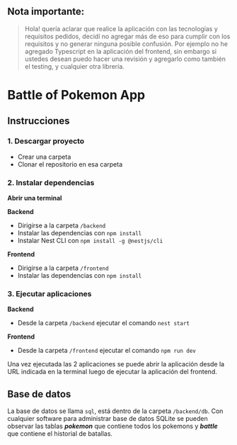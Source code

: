 ## Nota importante:
>Hola! quería aclarar que realice la aplicación con las tecnologías y requisitos pedidos, decidí no agregar más de eso para cumplir con los requisitos y no generar ninguna posible confusión. Por ejemplo no he agregado Typescript en la aplicación del frontend, sin embargo si ustedes desean puedo hacer una revisión y agregarlo como también el testing, y cualquier otra librería.

# Battle of Pokemon App

## Instrucciones

### 1. Descargar proyecto
- Crear una carpeta
- Clonar el repositorio en esa carpeta
   
### 2. Instalar dependencias

**Abrir una terminal**

**Backend**

- Dirigirse a la carpeta `/backend`
- Instalar las dependencias con `npm install`
- Instalar Nest CLI con `npm install -g @nestjs/cli`
   
**Frontend**
- Dirigirse a la carpeta `/frontend`
- Instalar las dependencias con `npm install`
   
### 3. Ejecutar aplicaciones
**Backend**

- Desde la carpeta `/backend` ejecutar el comando `nest start`

**Frontend**

- Desde la carpeta `/frontend` ejecutar el comando `npm run dev`

Una vez ejecutada las 2 aplicaciones se puede abrir la aplicación desde la URL indicada
en la terminal luego de ejecutar la aplicación del frontend.

## Base de datos
La base de datos se llama `sql`, está dentro de la carpeta `/backend/db`.
Con cualquier software para administrar base de datos SQLite se pueden observar las tablas
***pokemon*** que contiene todos los pokemons y ***battle*** que contiene el historial de batallas.
